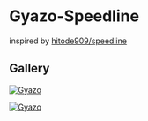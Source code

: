 # Gyazo-Speedline

inspired by [hitode909/speedline](https://github.com/hitode909/speedline)

## Gallery

[![Gyazo](https://i.gyazo.com/a0d013111bf5d846f0dc6ff62343612e.gif)](https://gyazo.com/a0d013111bf5d846f0dc6ff62343612e)

[![Gyazo](https://i.gyazo.com/c3a6c2e6eafc1bdeaa3853e2b2b83322.gif)](https://gyazo.com/c3a6c2e6eafc1bdeaa3853e2b2b83322)
